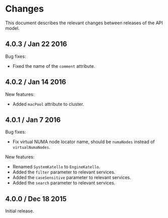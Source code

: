 # Changes

This document describes the relevant changes between releases of the
API model.

## 4.0.3 / Jan 22 2016

Bug fixes:

* Fixed the name of the `comment` attribute.

## 4.0.2 / Jan 14 2016

New features:

* Added `macPool` attribute to cluster.

## 4.0.1 / Jan 7 2016

Bug fixes:

* Fix virtual NUMA node locator name, should be `numaNodes` instead
  of `virtualNumaNodes`.

New features:

* Renamed `SystemKatello` to `EngineKatello`.
* Added the `filter` parameter to relevant services.
* Added the `caseSensitive` parameter to relevant services.
* Added the `search` parameter to relevant services.

## 4.0.0 / Dec 18 2015

Initial release.
